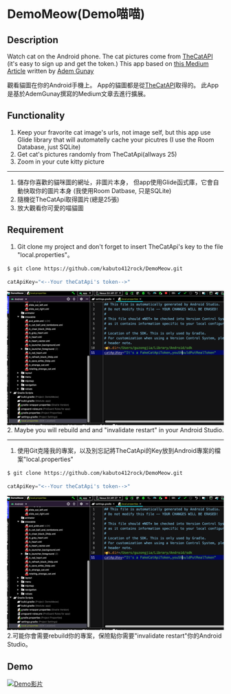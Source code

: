 # DemoMeow(Demo喵喵)
## Description
 Watch cat on the Android phone.
 The cat pictures come from  [TheCatAPI](https://thecatapi.com/) (it's easy to sign up and get the token.\)
 This app based on [this Medium Article](https://medium.com/@gunayadem.dev/boost-your-android-apps-with-koin-and-coroutines-using-mvvm-in-kotlin-d30fe436ab4c) written by [Adem Gunay](https://github.com/ademgunay/)
 
 觀看貓圖在你的Android手機上。
 App的貓圖都是從[TheCatAPI](https://thecatapi.com/)取得的。
 此App是基於AdemGunay撰寫的Medium文章去進行擴展。

## Functionality
1. Keep your fravorite cat image's urls, not image self, 
   but this app use Glide library that will automatelly cache your picutres (I use the Room Database, just SQLite) 
2. Get cat's pictures randomly from TheCatApi(allways 25)
3. Zoom in your cute kitty picture
-------
   1. 儲存你喜歡的貓咪圖的網址，非圖片本身， 
   但app使用Glide函式庫，它會自動快取你的圖片本身 (我使用Room Datbase, 只是SQLite) 
2. 隨機從TheCatApi取得圖片(總是25張)
3. 放大觀看你可愛的喵貓圖
## Requirement

1. Git clone my project and don't forget to insert TheCatApi's key to the file "local.properties"。
```bash
$ git clone https://github.com/kabuto412rock/DemoMeow.git 
```
```c
catApiKey="<--Your theCatApi's token-->"
```
![put theCatApi key in the file called local.properties][add_api_key_img]
2. Maybe you will rebuild and  and "invalidate restart" in your Android Studio.  

---

1. 使用Git克隆我的專案，以及別忘記將TheCatApi的Key放到Android專案的檔案"local.properties"
```bash
$ git clone https://github.com/kabuto412rock/DemoMeow.git 
```
```c
catApiKey="<--Your theCatApi's token-->"
```
![put theCatApi key in the file called local.properties][add_api_key_img]
2.可能你會需要rebuild你的專案，保險點你需要"invalidate restart"你的Android Studio。

## Demo
[![Demo影片](https://img.youtube.com/vi/-bSHeIGkfM0/0.jpg)](https://youtu.be/-bSHeIGkfM0)


[add_api_key_img]: ./README_ASSETS/add_you_api_token.png "add key in the file called local.properties"
